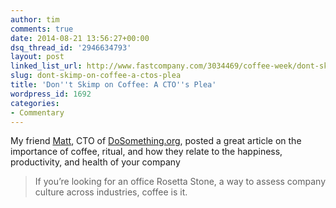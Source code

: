 ```yaml
---
author: tim
comments: true
date: 2014-08-21 13:56:27+00:00
dsq_thread_id: '2946634793'
layout: post
linked_list_url: http://www.fastcompany.com/3034469/coffee-week/dont-skimp-on-coffee-a-ctos-plea
slug: dont-skimp-on-coffee-a-ctos-plea
title: 'Don''t Skimp on Coffee: A CTO''s Plea'
wordpress_id: 1692
categories:
- Commentary
---
```


My friend [Matt](https://twitter.com/mshmsh5000), CTO of
[DoSomething.org](https://www.dosomething.org/), posted a great article on the
importance of coffee, ritual, and how they relate to the happiness,
productivity, and health of your company

> If you’re looking for an office Rosetta Stone, a way to assess company
culture across industries, coffee is it.

